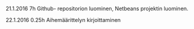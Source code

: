 21.1.2016    7h     Github- repositorion luominen, Netbeans projektin luominen.

22.1.2016   0.25h   Aihemäärittelyn kirjoittaminen
